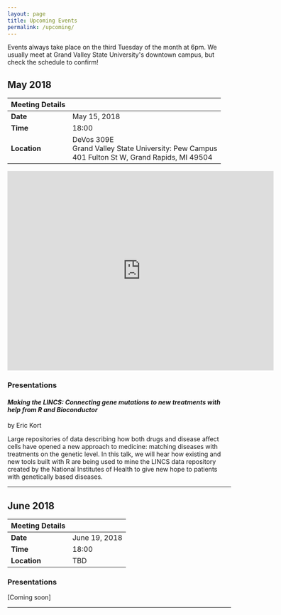 ```yaml
---
layout: page
title: Upcoming Events
permalink: /upcoming/
---
```


Events always take place on the third Tuesday of the month at 6pm. We usually meet at Grand Valley State University's downtown campus, but check the schedule to confirm!

## May 2018

| Meeting Details          ||
|:-----------|:-------------|
|**Date**    |May 15, 2018  |
|**Time**    |18:00         |
|**Location**|DeVos 309E<br>Grand Valley State University: Pew Campus<br>401 Fulton St W, Grand Rapids, MI 49504|

<iframe src="https://www.google.com/maps/embed?pb=!1m18!1m12!1m3!1d2919.6694818617298!2d-85.68195459790934!3d42.96416909777801!2m3!1f0!2f0!3f0!3m2!1i1024!2i768!4f13.1!3m3!1m2!1s0x0%3A0x0!2zNDLCsDU3JzUwLjMiTiA4NcKwNDAnNDcuOSJX!5e0!3m2!1sen!2sus!4v1521903747307" width="600" height="450" frameborder="0" style="border:0" allowfullscreen></iframe>

### Presentations

#### *Making the LINCS: Connecting gene mutations to new treatments with help from R and Bioconductor*

by Eric Kort

Large repositories of data describing how both drugs and disease affect cells have opened a new approach to medicine: matching diseases with treatments on the genetic level.  In this talk, we will hear how existing and new tools built with R are being used to mine the LINCS data repository created by the National Institutes of Health to give new hope to patients with genetically based diseases.

------------------------------------

## June 2018

| Meeting Details          ||
|:-----------|:-------------|
|**Date**    |June 19, 2018 |
|**Time**    |18:00         |
|**Location**|TBD           |

### Presentations

[Coming soon]

------------------------------------
